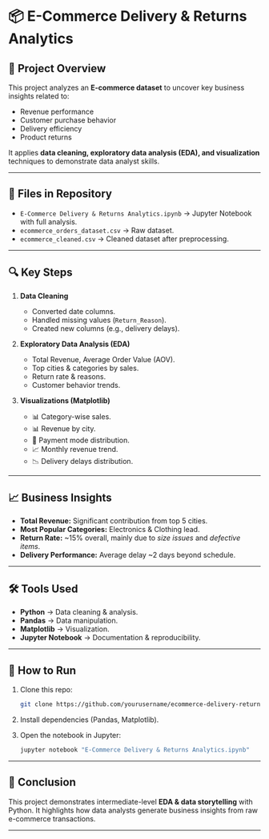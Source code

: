 # 📦 E-Commerce Delivery & Returns Analytics

## 📌 Project Overview

This project analyzes an **E-commerce dataset** to uncover key business insights related to:

* Revenue performance
* Customer purchase behavior
* Delivery efficiency
* Product returns

It applies **data cleaning, exploratory data analysis (EDA), and visualization** techniques to demonstrate data analyst skills.

---

## 📂 Files in Repository

* `E-Commerce Delivery & Returns Analytics.ipynb` → Jupyter Notebook with full analysis.
* `ecommerce_orders_dataset.csv` → Raw dataset.
* `ecommerce_cleaned.csv` → Cleaned dataset after preprocessing.

---

## 🔍 Key Steps

1. **Data Cleaning**

   * Converted date columns.
   * Handled missing values (`Return_Reason`).
   * Created new columns (e.g., delivery delays).

2. **Exploratory Data Analysis (EDA)**

   * Total Revenue, Average Order Value (AOV).
   * Top cities & categories by sales.
   * Return rate & reasons.
   * Customer behavior trends.

3. **Visualizations (Matplotlib)**

   * 📊 Category-wise sales.
   * 📊 Revenue by city.
   * 🥧 Payment mode distribution.
   * 📈 Monthly revenue trend.
   * 📉 Delivery delays distribution.

---

## 📈 Business Insights

* **Total Revenue:** Significant contribution from top 5 cities.
* **Most Popular Categories:** Electronics & Clothing lead.
* **Return Rate:** \~15% overall, mainly due to *size issues* and *defective items*.
* **Delivery Performance:** Average delay \~2 days beyond schedule.

---

## 🛠️ Tools Used

* **Python** → Data cleaning & analysis.
* **Pandas** → Data manipulation.
* **Matplotlib** → Visualization.
* **Jupyter Notebook** → Documentation & reproducibility.

---

## 🚀 How to Run

1. Clone this repo:

   ```bash
   git clone https://github.com/yourusername/ecommerce-delivery-returns-analytics.git
   ```
2. Install dependencies (Pandas, Matplotlib).
3. Open the notebook in Jupyter:

   ```bash
   jupyter notebook "E-Commerce Delivery & Returns Analytics.ipynb"
   ```

---

## 📜 Conclusion

This project demonstrates intermediate-level **EDA & data storytelling** with Python. It highlights how data analysts generate business insights from raw e-commerce transactions.

---

